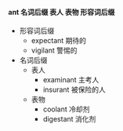 #### ant 名词后缀 表人 表物 形容词后缀

- 形容词后缀
	- expectant 期待的
	- vigilant 警惕的
- 名词后缀
	- 表人
		- examinant 主考人
		- insurant 被保险的人
	- 表物
		- coolant 冷却剂
		- digestant 消化剂